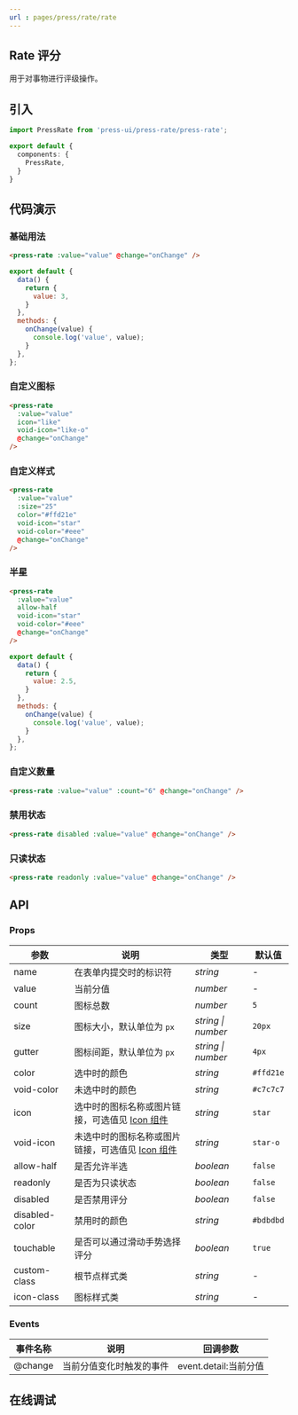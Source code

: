 ```yaml
---
url : pages/press/rate/rate
---
```


## Rate 评分

用于对事物进行评级操作。


## 引入

```ts
import PressRate from 'press-ui/press-rate/press-rate';

export default {
  components: {
    PressRate,
  }
}
```

## 代码演示

### 基础用法

```html
<press-rate :value="value" @change="onChange" />
```

```javascript
export default {
  data() {
    return {
      value: 3,
    }
  },
  methods: {
    onChange(value) {
      console.log('value', value);
    }
  },
};
```

### 自定义图标

```html
<press-rate
  :value="value"
  icon="like"
  void-icon="like-o"
  @change="onChange"
/>
```

### 自定义样式

```html
<press-rate
  :value="value"
  :size="25"
  color="#ffd21e"
  void-icon="star"
  void-color="#eee"
  @change="onChange"
/>
```

### 半星

```html
<press-rate
  :value="value"
  allow-half
  void-icon="star"
  void-color="#eee"
  @change="onChange"
/>
```

```javascript
export default {
  data() {
    return {
      value: 2.5,
    }
  },
  methods: {
    onChange(value) {
      console.log('value', value);
    }
  },
};
```

### 自定义数量

```html
<press-rate :value="value" :count="6" @change="onChange" />
```

### 禁用状态

```html
<press-rate disabled :value="value" @change="onChange" />
```

### 只读状态

```html
<press-rate readonly :value="value" @change="onChange" />
```



## API

### Props

| 参数           | 说明                                                                  | 类型               | 默认值    |
| -------------- | --------------------------------------------------------------------- | ------------------ | --------- |
| name           | 在表单内提交时的标识符                                                | _string_           | -         |
| value          | 当前分值                                                              | _number_           | -         |
| count          | 图标总数                                                              | _number_           | `5`       |
| size           | 图标大小，默认单位为 `px`                                             | _string \| number_ | `20px`    |
| gutter         | 图标间距，默认单位为 `px`                                             | _string \| number_ | `4px`     |
| color          | 选中时的颜色                                                          | _string_           | `#ffd21e` |
| void-color     | 未选中时的颜色                                                        | _string_           | `#c7c7c7` |
| icon           | 选中时的图标名称或图片链接，可选值见 [Icon 组件](./press-icon-plus)   | _string_           | `star`    |
| void-icon      | 未选中时的图标名称或图片链接，可选值见 [Icon 组件](./press-icon-plus) | _string_           | `star-o`  |
| allow-half     | 是否允许半选                                                          | _boolean_          | `false`   |
| readonly       | 是否为只读状态                                                        | _boolean_          | `false`   |
| disabled       | 是否禁用评分                                                          | _boolean_          | `false`   |
| disabled-color | 禁用时的颜色                                                          | _string_           | `#bdbdbd` |
| touchable      | 是否可以通过滑动手势选择评分                                          | _boolean_          | `true`    |
| custom-class   | 根节点样式类                                                          | _string_           | -         |
| icon-class     | 图标样式类                                                            | _string_           | -         |

### Events

| 事件名称 | 说明                     | 回调参数              |
| -------- | ------------------------ | --------------------- |
| @change  | 当前分值变化时触发的事件 | event.detail:当前分值 |


## 在线调试

<debug-online />